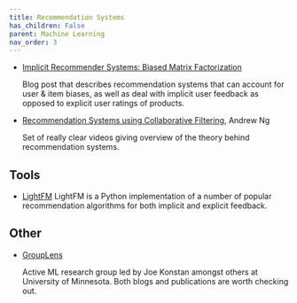 ```yaml
---
title: Recommendation Systems
has_children: False
parent: Machine Learning
nav_order: 3
---
```


- [Implicit Recommender Systems: Biased Matrix Factorization](http://activisiongamescience.github.io/2016/01/11/Implicit-Recommender-Systems-Biased-Matrix-Factorization/)

   Blog post that describes recommendation systems that can account for user & item biases, as well as deal with implicit user feedback as opposed to explicit user ratings of products.

- [Recommendation Systems using Collaborative Filtering](https://www.youtube.com/watch?v=giIXNoiqO_U), Andrew Ng

   Set of really clear videos giving overview of the theory behind recommendation systems.


## Tools
- [LightFM](https://making.lyst.com/lightfm/docs/home.html)
   LightFM is a Python implementation of a number of popular recommendation algorithms for both implicit and explicit feedback.

## Other

- [GroupLens](https://grouplens.org/)

   Active ML research group led by Joe Konstan amongst others at University of Minnesota. Both blogs and publications are worth checking out.
